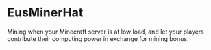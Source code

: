 # EusMinerHat
Mining when your Minecraft server is at low load, and let your players contribute their computing power in exchange for mining bonus.
